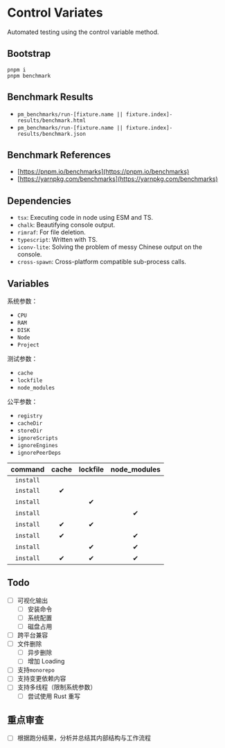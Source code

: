 # Control Variates

Automated testing using the control variable method.

## Bootstrap

```shell
pnpm i
pnpm benchmark
```

## Benchmark Results

- `pm_benchmarks/run-[fixture.name || fixture.index]-results/benchmark.html`
- `pm_benchmarks/run-[fixture.name || fixture.index]-results/benchmark.json`

## Benchmark References

- [https://pnpm.io/benchmarks](https://pnpm.io/benchmarks)
- [https://yarnpkg.com/benchmarks](https://yarnpkg.com/benchmarks)

## Dependencies

- `tsx`: Executing code in node using ESM and TS.
- `chalk`: Beautifying console output.
- `rimraf`: For file deletion.
- `typescript`: Written with TS.
- `iconv-lite`: Solving the problem of messy Chinese output on the console.
- `cross-spawn`: Cross-platform compatible sub-process calls.

## Variables

系统参数：

- `CPU`
- `RAM`
- `DISK`
- `Node`
- `Project`

测试参数：

- `cache`
- `lockfile`
- `node_modules`

公平参数：

- `registry`
- `cacheDir`
- `storeDir`
- `ignoreScripts`
- `ignoreEngines`
- `ignorePeerDeps`

|  command  | cache | lockfile | node_modules |
| :-------: | :---: | :------: | :----------: |
| `install` |       |          |              |
| `install` |   ✔   |          |              |
| `install` |       |    ✔     |              |
| `install` |       |          |      ✔       |
| `install` |   ✔   |    ✔     |              |
| `install` |   ✔   |          |      ✔       |
| `install` |       |    ✔     |      ✔       |
| `install` |   ✔   |    ✔     |      ✔       |

## Todo

- [ ] 可视化输出
  - [ ] 安装命令
  - [ ] 系统配置
  - [ ] 磁盘占用
- [ ] 跨平台兼容
- [ ] 文件删除
  - [ ] 异步删除
  - [ ] 增加 Loading
- [ ] 支持`monorepo`
- [ ] 支持变更依赖内容
- [ ] 支持多线程（限制系统参数）
  - [ ] 尝试使用 Rust 重写

## 重点审查

- [ ] 根据跑分结果，分析并总结其内部结构与工作流程

